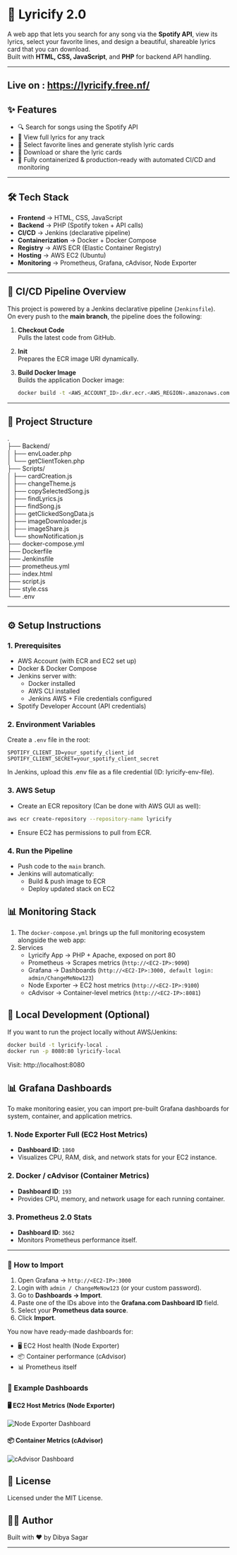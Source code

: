 # 🎵 Lyricify 2.0

A web app that lets you search for any song via the **Spotify API**, view its lyrics, select your favorite lines, and design a beautiful, shareable lyrics card that you can download.  
Built with **HTML, CSS, JavaScript**, and **PHP** for backend API handling.

---

## Live on : https://lyricify.free.nf/

## ✨ Features

- 🔍 Search for songs using the Spotify API
- 📜 View full lyrics for any track
- 🎨 Select favorite lines and generate stylish lyric cards
- 💾 Download or share the lyric cards
- 🚀 Fully containerized & production-ready with automated CI/CD and monitoring

---

## 🛠️ Tech Stack

- **Frontend** → HTML, CSS, JavaScript
- **Backend** → PHP (Spotify token + API calls)
- **CI/CD** → Jenkins (declarative pipeline)
- **Containerization** → Docker + Docker Compose
- **Registry** → AWS ECR (Elastic Container Registry)
- **Hosting** → AWS EC2 (Ubuntu)
- **Monitoring** → Prometheus, Grafana, cAdvisor, Node Exporter

---

## 🚀 CI/CD Pipeline Overview

This project is powered by a Jenkins declarative pipeline (`Jenkinsfile`).  
On every push to the **main branch**, the pipeline does the following:

1. **Checkout Code**  
   Pulls the latest code from GitHub.

2. **Init**  
   Prepares the ECR image URI dynamically.

3. **Build Docker Image**  
   Builds the application Docker image:
   ```bash
   docker build -t <AWS_ACCOUNT_ID>.dkr.ecr.<AWS_REGION>.amazonaws.com/lyricify:<BUILD_NUMBER> .
   ```

---

## 📂 Project Structure

.<br>
├── Backend/<br>
│ ├── envLoader.php<br>
│ └── getClientToken.php<br>
├── Scripts/<br>
│ ├── cardCreation.js<br>
│ ├── changeTheme.js<br>
│ ├── copySelectedSong.js<br>
│ ├── findLyrics.js<br>
│ ├── findSong.js<br>
│ ├── getClickedSongData.js<br>
│ ├── imageDownloader.js<br>
│ ├── imageShare.js<br>
│ └── showNotification.js<br>
├── docker-compose.yml<br>
├── Dockerfile<br>
├── Jenkinsfile<br>
├── prometheus.yml<br>
├── index.html<br>
├── script.js<br>
├── style.css<br>
└── .env

---

## ⚙️ Setup Instructions

### 1. Prerequisites

- AWS Account (with ECR and EC2 set up)
- Docker & Docker Compose
- Jenkins server with:
  - Docker installed
  - AWS CLI installed
  - Jenkins AWS + File credentials configured
- Spotify Developer Account (API credentials)

### 2. Environment Variables

Create a `.env` file in the root:

```env
SPOTIFY_CLIENT_ID=your_spotify_client_id
SPOTIFY_CLIENT_SECRET=your_spotify_client_secret
```

In Jenkins, upload this .env file as a file credential (ID: lyricify-env-file).

### 3. AWS Setup

- Create an ECR repository (Can be done with AWS GUI as well):

```bash
aws ecr create-repository --repository-name lyricify
```

- Ensure EC2 has permissions to pull from ECR.

### 4. Run the Pipeline

- Push code to the `main` branch.
- Jenkins will automatically:
  - Build & push image to ECR
  - Deploy updated stack on EC2

## 📊 Monitoring Stack

1. The `docker-compose.yml` brings up the full monitoring ecosystem alongside the web app:
2. Services
   - Lyricify App → PHP + Apache, exposed on port 80
   - Prometheus → Scrapes metrics (`http://<EC2-IP>:9090`)
   - Grafana → Dashboards (`http://<EC2-IP>:3000, default login: admin/ChangeMeNow123`)
   - Node Exporter → EC2 host metrics (`http://<EC2-IP>:9100`)
   - cAdvisor → Container-level metrics (`http://<EC2-IP>:8081`)

## 🔧 Local Development (Optional)

If you want to run the project locally without AWS/Jenkins:

```bash
docker build -t lyricify-local .
docker run -p 8080:80 lyricify-local
```

Visit: http://localhost:8080

## 📊 Grafana Dashboards

To make monitoring easier, you can import pre-built Grafana dashboards for system, container, and application metrics.

### 1. Node Exporter Full (EC2 Host Metrics)

- **Dashboard ID**: `1860`
- Visualizes CPU, RAM, disk, and network stats for your EC2 instance.

### 2. Docker / cAdvisor (Container Metrics)

- **Dashboard ID**: `193`
- Provides CPU, memory, and network usage for each running container.

### 3. Prometheus 2.0 Stats

- **Dashboard ID**: `3662`
- Monitors Prometheus performance itself.

---

### 🚀 How to Import

1. Open Grafana → `http://<EC2-IP>:3000`
2. Login with `admin / ChangeMeNow123` (or your custom password).
3. Go to **Dashboards → Import**.
4. Paste one of the IDs above into the **Grafana.com Dashboard ID** field.
5. Select your **Prometheus data source**.
6. Click **Import**.

You now have ready-made dashboards for:

- 🖥️ EC2 Host health (Node Exporter)
- 📦 Container performance (cAdvisor)
- 📊 Prometheus itself

### 📸 Example Dashboards

####

#### 🖥️ EC2 Host Metrics (Node Exporter)

![Node Exporter Dashboard](docs/Grafana1.jpeg)

#### 📦 Container Metrics (cAdvisor)

![cAdvisor Dashboard](docs/Grafana2.jpeg)

## 📜 License

Licensed under the MIT License.

## 👨‍💻 Author

Built with ❤️ by Dibya Sagar

---
